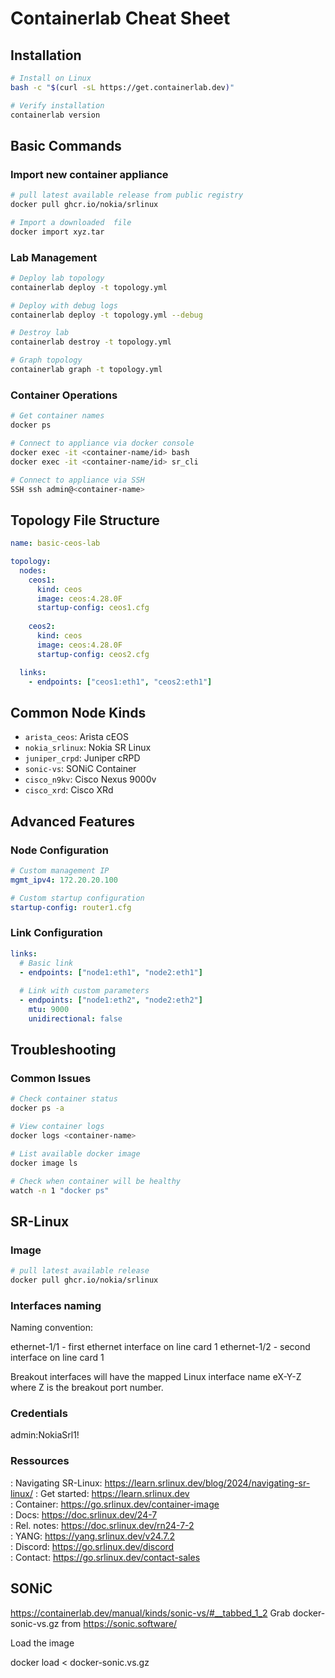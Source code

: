 # Containerlab Cheat Sheet

## Installation
```bash
# Install on Linux
bash -c "$(curl -sL https://get.containerlab.dev)"

# Verify installation
containerlab version

```

## Basic Commands

### Import new container appliance
```bash
# pull latest available release from public registry
docker pull ghcr.io/nokia/srlinux

# Import a downloaded  file
docker import xyz.tar

```
### Lab Management
```bash
# Deploy lab topology
containerlab deploy -t topology.yml

# Deploy with debug logs
containerlab deploy -t topology.yml --debug

# Destroy lab
containerlab destroy -t topology.yml

# Graph topology
containerlab graph -t topology.yml
```

### Container Operations
```bash
# Get container names
docker ps

# Connect to appliance via docker console
docker exec -it <container-name/id> bash
docker exec -it <container-name/id> sr_cli

# Connect to appliance via SSH
SSH ssh admin@<container-name>

```

## Topology File Structure
```yaml
name: basic-ceos-lab

topology:
  nodes:
    ceos1:
      kind: ceos
      image: ceos:4.28.0F
      startup-config: ceos1.cfg
      
    ceos2:
      kind: ceos
      image: ceos:4.28.0F
      startup-config: ceos2.cfg

  links:
    - endpoints: ["ceos1:eth1", "ceos2:eth1"]
```

## Common Node Kinds
- `arista_ceos`: Arista cEOS
- `nokia_srlinux`: Nokia SR Linux
- `juniper_crpd`: Juniper cRPD
- `sonic-vs`: SONiC Container
- `cisco_n9kv`: Cisco Nexus 9000v
- `cisco_xrd`: Cisco XRd

## Advanced Features

### Node Configuration
```yaml
# Custom management IP
mgmt_ipv4: 172.20.20.100

# Custom startup configuration
startup-config: router1.cfg

```

### Link Configuration
```yaml
links:
  # Basic link
  - endpoints: ["node1:eth1", "node2:eth1"]
  
  # Link with custom parameters
  - endpoints: ["node1:eth2", "node2:eth2"]
    mtu: 9000
    unidirectional: false
```

## Troubleshooting

### Common Issues
```bash
# Check container status
docker ps -a

# View container logs
docker logs <container-name>

# List available docker image
docker image ls

# Check when container will be healthy
watch -n 1 "docker ps"
```


## SR-Linux

### Image

```bash
# pull latest available release
docker pull ghcr.io/nokia/srlinux
```

### Interfaces naming

Naming convention:

ethernet-1/1 - first ethernet interface on line card 1
ethernet-1/2 - second interface on line card 1

Breakout interfaces will have the mapped Linux interface name eX-Y-Z where Z is the breakout port number. 

### Credentials

admin:NokiaSrl1!

### Ressources 

: Navigating SR-Linux:  https://learn.srlinux.dev/blog/2024/navigating-sr-linux/
: Get started: https://learn.srlinux.dev                       
: Container:   https://go.srlinux.dev/container-image          
: Docs:        https://doc.srlinux.dev/24-7                    
: Rel. notes:  https://doc.srlinux.dev/rn24-7-2                
: YANG:        https://yang.srlinux.dev/v24.7.2                
: Discord:     https://go.srlinux.dev/discord                 
: Contact:     https://go.srlinux.dev/contact-sales   


## SONiC

https://containerlab.dev/manual/kinds/sonic-vs/#__tabbed_1_2
Grab docker-sonic-vs.gz from https://sonic.software/

Load the image

docker load < docker-sonic.vs.gz